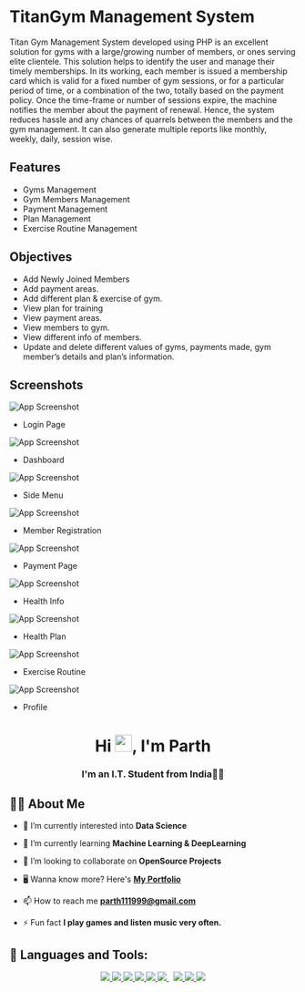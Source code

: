 
# TitanGym Management System

Titan Gym Management System developed using PHP is an excellent solution for gyms with a large/growing number of members, or ones serving elite clientele. This solution helps to identify the user and manage their timely memberships.
In its working, each member is issued a membership card which is valid for a fixed number of gym sessions, or for a particular period of time, or a combination of the two, totally based on the payment policy. Once the time-frame or number of sessions expire, the machine notifies the member about the payment of renewal.
Hence, the system reduces hassle and any chances of quarrels between the members and the gym management. It can also generate multiple reports like monthly, weekly, daily, session wise.



## Features

-	Gyms Management
-	Gym Members Management
-	Payment Management
-	Plan Management
-	Exercise Routine Management

## Objectives

-	Add Newly Joined Members
-	Add payment areas.
-	Add different plan & exercise of gym.
-	View plan for training
-	View payment areas.
-	View members to gym.
-	View different info of members.
-	Update and delete different values of gyms, payments made, gym member’s details and plan’s information.


## Screenshots

![App Screenshot](https://i.postimg.cc/hjZ8pbBH/image.png)

* Login Page

![App Screenshot](https://i.postimg.cc/XqLvf3yL/image.png)

* Dashboard

![App Screenshot](https://i.postimg.cc/fyq1Yg5p/image.png)

* Side Menu

![App Screenshot](https://i.postimg.cc/02HkPVGz/image.png)

* Member Registration

![App Screenshot](https://i.postimg.cc/JnPwKhPs/image.png)

* Payment Page

![App Screenshot](https://i.postimg.cc/k5vLX4rT/image.png)

* Health Info

![App Screenshot](https://i.postimg.cc/WbrVcs4H/image.png)

* Health Plan

![App Screenshot](https://i.postimg.cc/7P1vKmtF/image.png)

* Exercise Routine

![App Screenshot](https://i.postimg.cc/XvNc07nK/image.png)

* Profile


<h1 align="center">Hi <img src="https://raw.githubusercontent.com/MartinHeinz/MartinHeinz/master/wave.gif" width="30px">, I'm Parth</h1><a href="https://ibb.co/b6zTDH7"></a>
<h3 align="center">I'm an I.T. Student from India👨‍💻</h3>


## 🙋‍♂️ About Me


- 🔭 I’m currently interested into **Data Science**

- 🌱 I’m currently learning **Machine Learning & DeepLearning**

- 👯 I’m looking to collaborate on **OpenSource Projects**

- 🖥️ Wanna know more? Here's
  **[My Portfolio](https://main.dlc0ul4lwlitz.amplifyapp.com/)**

- 📫 How to reach me **parth111999@gmail.com**

- ⚡ Fun fact **I play games and listen music very often.**


## 🚀 Languages and Tools:


<p align="center"> 
     </a> 
     </a> 
    <a href="https://www.w3.org/html/" target="_blank"> <img src="https://img.icons8.com/color/48/000000/html-5.png"/> </a> 
    <a href="https://www.w3schools.com/css/" target="_blank"> <img src="https://img.icons8.com/color/48/000000/css3.png"/> </a> 
    <a href="https://getbootstrap.com" target="_blank"> <img src="https://img.icons8.com/color/48/000000/bootstrap.png"/> </a> 
    <a href="https://www.python.org" target="_blank"> <img src="https://img.icons8.com/color/48/000000/python.png"/>
    <a href="https://developer.mozilla.org/en-US/docs/Web/JavaScript" target="_blank"> <img src="https://img.icons8.com/color/48/000000/javascript.png"/> </a> 
     </a> 
    <a style="padding-right:8px;" href="https://www.mysql.com/" target="_blank"> <img src="https://img.icons8.com/fluent/50/000000/mysql-logo.png"/> </a>
     </a> 
    <a href="https://firebase.google.com/" target="_blank"> <img src="https://img.icons8.com/color/48/000000/firebase.png"/> </a> 
    </a>   
    <a href="https://git-scm.com/" target="_blank"> <img src="https://img.icons8.com/color/48/000000/git.png"/> 
    <a href="https://jupyter.org/" target="_blank"> <img src="https://img.icons8.com/fluency/48/000000/jupyter.png"/></a> 
    </a> 
     </a>
</p>











